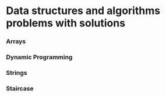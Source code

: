 Data structures and algorithms problems with solutions
==


### Arrays
### Dynamic Programming
### Strings
### Staircase